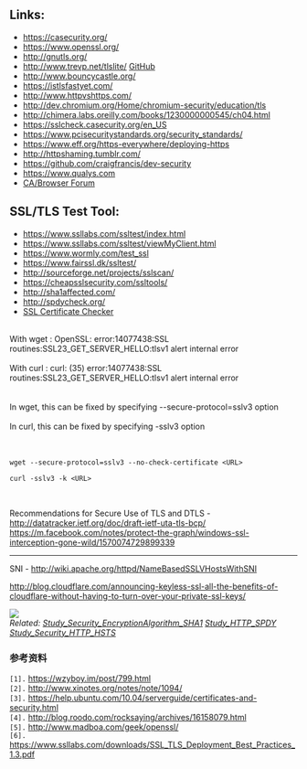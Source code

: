 ## Links: ##
  * https://casecurity.org/
  * https://www.openssl.org/
  * http://gnutls.org/
  * http://www.trevp.net/tlslite/ [GitHub](https://github.com/trevp/tlslite)
  * http://www.bouncycastle.org/
  * https://istlsfastyet.com/
  * http://www.httpvshttps.com/
  * http://dev.chromium.org/Home/chromium-security/education/tls
  * http://chimera.labs.oreilly.com/books/1230000000545/ch04.html
  * https://sslcheck.casecurity.org/en_US
  * https://www.pcisecuritystandards.org/security_standards/
  * https://www.eff.org/https-everywhere/deploying-https
  * http://httpshaming.tumblr.com/
  * https://github.com/craigfrancis/dev-security
  * https://www.qualys.com
  * [CA/Browser Forum](https://cabforum.org/)



## SSL/TLS Test Tool: ##
  * https://www.ssllabs.com/ssltest/index.html
  * https://www.ssllabs.com/ssltest/viewMyClient.html
  * https://www.wormly.com/test_ssl
  * https://www.fairssl.dk/ssltest/
  * http://sourceforge.net/projects/sslscan/
  * https://cheapsslsecurity.com/ssltools/
  * http://sha1affected.com/
  * http://spdycheck.org/
  * [SSL Certificate Checker](https://www.digicert.com/help/)


<br>
With wget : OpenSSL: error:14077438:SSL routines:SSL23_GET_SERVER_HELLO:tlsv1 alert internal error<br>
<br>
With curl : curl: (35) error:14077438:SSL routines:SSL23_GET_SERVER_HELLO:tlsv1 alert internal error<br>
<br>
<br>
In wget, this can be fixed by specifying --secure-protocol=sslv3 option<br>
<br>
In curl, this can be fixed by specifying -sslv3 option<br>
<br>
<br>
<pre><code>wget --secure-protocol=sslv3 --no-check-certificate &lt;URL&gt;<br>
curl -sslv3 -k &lt;URL&gt;<br>
</code></pre>


<br>
Recommendations for Secure Use of TLS and DTLS - <a href='http://datatracker.ietf.org/doc/draft-ietf-uta-tls-bcp/'>http://datatracker.ietf.org/doc/draft-ietf-uta-tls-bcp/</a>


<br>
<a href='https://m.facebook.com/notes/protect-the-graph/windows-ssl-interception-gone-wild/1570074729899339'>https://m.facebook.com/notes/protect-the-graph/windows-ssl-interception-gone-wild/1570074729899339</a>


<hr />
SNI - <a href='http://wiki.apache.org/httpd/NameBasedSSLVHostsWithSNI'>http://wiki.apache.org/httpd/NameBasedSSLVHostsWithSNI</a>

<a href='http://blog.cloudflare.com/announcing-keyless-ssl-all-the-benefits-of-cloudflare-without-having-to-turn-over-your-private-ssl-keys/'>http://blog.cloudflare.com/announcing-keyless-ssl-all-the-benefits-of-cloudflare-without-having-to-turn-over-your-private-ssl-keys/</a>

<img src='http://hatter-source-code.googlecode.com/svn/trunk/attachments/wiki/security/ssl/keyless-comic-v1.gif' />


<br>
<i>Related: <a href='Study_Security_EncryptionAlgorithm_SHA1.md'>Study_Security_EncryptionAlgorithm_SHA1</a> <a href='Study_HTTP_SPDY.md'>Study_HTTP_SPDY</a> <a href='Study_Security_HTTP_HSTS.md'>Study_Security_HTTP_HSTS</a></i>

<h3>参考资料</h3>
<code>[1].</code> <a href='https://wzyboy.im/post/799.html'>https://wzyboy.im/post/799.html</a><br>
<code>[2].</code> <a href='http://www.xinotes.org/notes/note/1094/'>http://www.xinotes.org/notes/note/1094/</a><br>
<code>[3].</code> <a href='https://help.ubuntu.com/10.04/serverguide/certificates-and-security.html'>https://help.ubuntu.com/10.04/serverguide/certificates-and-security.html</a><br>
<code>[4].</code> <a href='http://blog.roodo.com/rocksaying/archives/16158079.html'>http://blog.roodo.com/rocksaying/archives/16158079.html</a><br>
<code>[5].</code> <a href='http://www.madboa.com/geek/openssl/'>http://www.madboa.com/geek/openssl/</a><br>
<code>[6].</code> <a href='https://www.ssllabs.com/downloads/SSL_TLS_Deployment_Best_Practices_1.3.pdf'>https://www.ssllabs.com/downloads/SSL_TLS_Deployment_Best_Practices_1.3.pdf</a><br>
